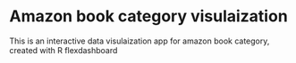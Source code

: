 # Amazon book category visulaization
This is an interactive data visulaization app for amazon book category, created with R flexdashboard
